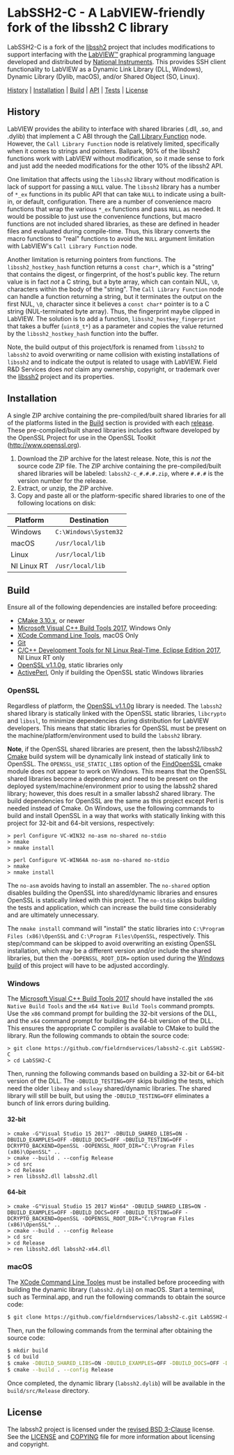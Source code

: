 # LabSSH2-C - A LabVIEW-friendly fork of the libssh2 C library

LabSSH2-C is a fork of the [libssh2](https://www.libssh2.org) project that includes modifications to support interfacing with the [LabVIEW&trade;](http://www.ni.com/labview) graphical programming language developed and distributed by [National Instruments](http://www.ni.com). This provides SSH client functionality to LabVIEW as a Dynamic Link Library (DLL, Windows), Dynamic Library (Dylib, macOS), and/or Shared Object (SO, Linux).

[History](#history) | [Installation](#installation) | [Build](#build) | [API](https://fieldrndservices.github.io/labpack-c/) | [Tests](#tests) | [License](#license)

## History

LabVIEW provides the ability to interface with shared libraries (.dll, .so, and .dylib) that implement a C ABI through the [Call Library Function](http://zone.ni.com/reference/en-XX/help/371361P-01/glang/call_library_function/) node. However, the `Call Library Function` node is relatively limited, specifically when it comes to strings and pointers. Ballpark, 90% of the libssh2 functions work with LabVIEW without modification, so it made sense to fork and just add the needed modifications for the other 10% of the libssh2 API.

One limitation that affects using the `libssh2` library without modification is lack of support for passing a `NULL` value. The `libssh2` library has a number of `*_ex` functions in its public API that can take `NULL` to indicate using a built-in, or default, configuration. There are a number of convenience macro functions that wrap the various `*_ex` functions and pass `NULL` as needed. It would be possible to just use the convenience functions, but macro functions are not included shared libraries, as these are defined in header files and evaluated during compile-time. Thus, this library converts the macro functions to "real" functions to avoid the `NULL` argument limitation with LabVIEW's `Call Library Function` node.

Another limitation is returning pointers from functions. The `libssh2_hostkey_hash` function returns a `const char*`, which is a "string" that contains the digest, or fingerprint, of the host's public key. The return value is in fact _not_ a C string, but a byte array, which can contain NUL, `\0`, characters within the body of the "string". The `Call Library Function` node can handle a function returning a string, but it terminates the output on the first NUL, `\0`, character since it believes a `const char*` pointer is to a C string (NUL-terminated byte array). Thus, the fingerprint maybe clipped in LabVIEW. The solution is to add a function, `libssh2_hostkey_fingerprint` that takes a buffer (`uint8_t*`) as a parameter and copies the value returned by the `libssh2_hostkey_hash` function into the buffer.

Note, the build output of this project/fork is renamed from `libssh2` to `labssh2` to avoid overwriting or name collision with existing installations of `libssh2` and to indicate the output is related to usage with LabVIEW. Field R&D Services does _not_ claim any ownership, copyright, or trademark over the [libssh2](http://www.libssh2.org) project and its properties.

## Installation

A single ZIP archive containing the pre-compiled/built shared libraries for all of the platforms listed in the [Build](#build) section is provided with each [release](https://github.com/fieldrndservices/labssh2-c/releases). These pre-compiled/built shared libraries includes software developed by the OpenSSL Project for use in the OpenSSL Toolkit (http://www.openssl.org).

1. Download the ZIP archive for the latest release. Note, this is _not_ the source code ZIP file. The ZIP archive containing the pre-compiled/built shared libraries will be labeled: `labssh2-c_#.#.#.zip`, where `#.#.#` is the version number for the release.
2. Extract, or unzip, the ZIP archive.
3. Copy and paste all or the platform-specific shared libraries to one of the following locations on disk:

| Platform    | Destination           |
|-------------|-----------------------|
| Windows     | `C:\Windows\System32` |
| macOS       | `/usr/local/lib`      |
| Linux       | `/usr/local/lib`      |
| NI Linux RT | `/usr/local/lib`      |

## Build

Ensure all of the following dependencies are installed before proceeding:

- [CMake 3.10.x](https://cmake.org/), or newer
- [Microsoft Visual C++ Build Tools 2017](https://www.visualstudio.com/downloads/#build-tools-for-visual-studio-2017), Windows Only
- [XCode Command Line Tools](https://developer.apple.com/xcode/features/), macOS Only
- [Git](https://git-scm.com/)
- [C/C++ Development Tools for NI Linux Real-Time, Eclipse Edition 2017](http://www.ni.com/download/labview-real-time-module-2017/6731/en/), NI Linux RT only
- [OpenSSL v1.1.0g](http://www.openssl.org), static libraries only
- [ActivePerl](https://www.activestate.com/activeperl), Only if building the OpenSSL static Windows libraries

### OpenSSL

Regardless of platform, the [OpenSSL v1.1.0g](http://www.openssl.org) library is needed. The `labssh2` shared library is statically linked with the OpenSSL static libraries, `libcrypto` and `libssl`, to minimize dependencies during distribution for LabVIEW developers. This means that static libraries for OpenSSL must be present on the machine/platform/environment used to build the `labssh2` library.

**Note**, if the OpenSSL shared libraries are present, then the labssh2/libssh2 [Cmake](https://cmake.org) build system will be dynamically link instead of statically link to OpenSSL. The `OPENSSL_USE_STATIC_LIBS` option of the [FindOpenSSL](https://cmake.org/cmake/help/latest/module/FindOpenSSL.html) cmake module does not appear to work on Windows. This means that the OpenSSL shared libraries become a dependency and need to be present on the deployed system/machine/environment prior to using the labssh2 shared library; however, this does result in a smaller labssh2 shared library. The build dependencies for OpenSSL are the same as this project except Perl is needed instead of Cmake. On Windows, use the following commands to build and install OpenSSL in a way that works with statically linking with this project for 32-bit and 64-bit versions, respectively:

```dos
> perl Configure VC-WIN32 no-asm no-shared no-stdio
> nmake
> nmake install
```

```
> perl Configure VC-WIN64A no-asm no-shared no-stdio
> nmake
> nmake install
```

The `no-asm` avoids having to install an assembler. The `no-shared` option disables building the OpenSSL into shared/dynamic libraries and ensures OpenSSL is statically linked with this project. The `no-stdio` skips building the tests and application, which can increase the build time considerably and are ultimately unnecessary.

The `nmake install` command will "install" the static libraries into `C:\Program Files (x86)\OpenSSL` and `C:\Program Files\OpenSSL`, respectively. This step/command can be skipped to avoid overwriting an existing OpenSSL installation, which may be a different version and/or include the shared libraries, but then the `-DOPENSSL_ROOT_DIR=` option used during the [Windows build](#windows) of this project will have to be adjusted accordingly.

### Windows

The [Microsoft Visual C++ Build Tools 2017](https://www.visualstudio.com/downloads/#build-tools-for-visual-studio-2017) should have installed the `x86 Native Build Tools` and the `x64 Native Build Tools` command prompts. Use the `x86` command prompt for building the 32-bit versions of the DLL, and the `x64` command prompt for building the 64-bit version of the DLL. This ensures the appropriate C compiler is available to CMake to build the library. Run the following commands to obtain the source code:

```dos
> git clone https://github.com/fieldrndservices/labssh2-c.git LabSSH2-C
> cd LabSSH2-C
```

Then, running the following commands based on building a 32-bit or 64-bit version of the DLL. The `-DBUILD_TESTING=OFF` skips building the tests, which need the older `libeay` and `ssleay` shared/dynamic libraries. The shared library will still be built, but using the `-DBUILD_TESTING=OFF` eliminates a bunch of link errors during building.

#### 32-bit

```dos
> cmake -G"Visual Studio 15 2017" -DBUILD_SHARED_LIBS=ON -DBUILD_EXAMPLES=OFF -DBUILD_DOCS=OFF -DBUILD_TESTING=OFF -DCRYPTO_BACKEND=OpenSSL -DOPENSSL_ROOT_DIR="C:\Program Files (x86)\OpenSSL" ..
> cmake --build . --config Release
> cd src
> cd Release
> ren libssh2.dll labssh2.dll
```

#### 64-bit

```dos
> cmake -G"Visual Studio 15 2017 Win64" -DBUILD_SHARED_LIBS=ON -DBUILD_EXAMPLES=OFF -DBUILD_DOCS=OFF -DBUILD_TESTING=OFF -DCRYPTO_BACKEND=OpenSSL -DOPENSSL_ROOT_DIR="C:\Program Files (x86)\OpenSSL" ..
> cmake --build . --config Release
> cd src
> cd Release
> ren libssh2.ddl labssh2-x64.dll
```

### macOS

The [XCode Command Line Tooles](https://developer.apple.com/xcode/features/) must be installed before proceeding with building the dynamic library (`labssh2.dylib`) on macOS. Start a terminal, such as Terminal.app, and run the following commands to obtain the source code:

```bash
$ git clone https://github.com/fieldrndservices/labssh2-c.git LabSSH2-C && cd $_
```

Then, run the following commands from the terminal after obtaining the source code:

```bash
$ mkdir build
$ cd build
$ cmake -DBUILD_SHARED_LIBS=ON -DBUILD_EXAMPLES=OFF -DBUILD_DOCS=OFF -DBUILD_TESTING=OFF -DCRYPTO_BACKEND=OpenSSL -DOPENSSL_ROOT_DIR=/usr/local/opt/openssl ..
$ cmake --build . --config Release
```

Once completed, the dynamic library (`labssh2.dylib`) will be available in the `build/src/Release` directory.

## License

The labssh2 project is licensed under the [revised BSD 3-Clause](https://opensource.org/licenses/BSD-3-Clause) license. See the [LICENSE](https://github.com/fieldrndservices/labssh2-c/blob/master/LICENSE) and [COPYING](https://github.com/fieldrndservices/labssh2-c/blob/master/COPYING) file for more information about licensing and copyright.

